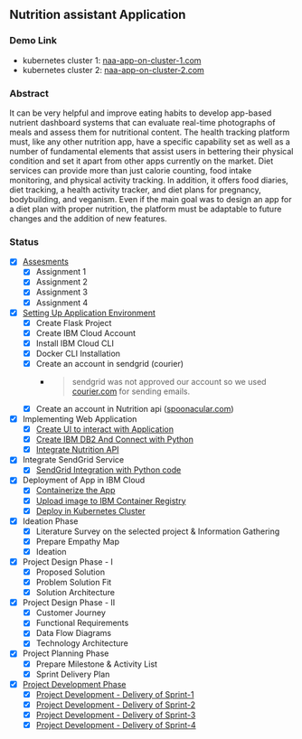 ## Nutrition assistant Application

### Demo Link

- kubernetes cluster 1: [naa-app-on-cluster-1.com](http://159.122.174.233:30991/main/)
- kubernetes cluster 2: [naa-app-on-cluster-2.com](http://169.51.204.20:30634/main/)

### Abstract

It can be very helpful and improve eating habits to develop app-based nutrient dashboard systems that can evaluate real-time photographs of meals and assess them for nutritional content. The health tracking platform must, like any other nutrition app, have a specific capability set as well as a number of fundamental elements that assist users in bettering their physical condition and set it apart from other apps currently on the market. Diet services can provide more than just calorie counting, food intake monitoring, and physical activity tracking. In addition, it offers food diaries, diet tracking, a health activity tracker, and diet plans for pregnancy, bodybuilding, and veganism. Even if the main goal was to design an app for a diet plan with proper nutrition, the platform must be adaptable to future changes and the addition of new features.

### Status

- [x] [Assesments](Assesments)
  - [x] Assignment 1
  - [x] Assignment 2
  - [x] Assignment 3
  - [x] Assignment 4
- [x] [Setting Up Application Environment](Project%20Development%20Phase/Sprint%201/app)
  - [x] Create Flask Project
  - [x] Create IBM Cloud Account
  - [x] Install IBM Cloud CLI
  - [x] Docker CLI Installation
  - [x] Create an account in sendgrid (courier)
      - > sendgrid was not approved our account so we used [courier.com](https://www.courier.com/) for sending emails.
  - [x] Create an account in Nutrition api ([spoonacular.com](https://spoonacular.com/food-api))
- [x] Implementing Web Application 
  - [x] [Create UI to interact with Application](Project%20Development%20Phase/Sprint%201/app/templates)
  - [x] [Create IBM DB2 And Connect with Python](Project%20Development%20Phase/Sprint%201/app/utils/db2.py)
  - [x] [Integrate Nutrition API](Project%20Development%20Phase/Sprint%202/app/controllers/main_controller.py)
- [x] Integrate SendGrid Service
  - [x] [SendGrid Integration with Python code](Project%20Development%20Phase/Sprint%201/app/utils/mail.py)
- [x] Deployment of App in IBM Cloud
  - [x] [Containerize the App](Project%20Development%20Phase/Sprint%204)
  - [x] [Upload image to IBM Container Registry](Project%20Development%20Phase/Sprint%204)
  - [x] [Deploy in Kubernetes Cluster](Project%20Development%20Phase/Sprint%204)
- [x] Ideation Phase
  - [x] Literature Survey on the selected project & Information Gathering
  - [x] Prepare Empathy Map
  - [x] Ideation
- [x] Project Design Phase - I
  - [x] Proposed Solution
  - [x] Problem Solution Fit
  - [x] Solution Architecture
- [x] Project Design Phase - II
  - [x] Customer Journey
  - [x] Functional Requirements
  - [x] Data Flow Diagrams
  - [x] Technology Architecture
- [x] Project Planning Phase
    - [x] Prepare Milestone & Activity List
    - [x] Sprint Delivery Plan
- [x] [Project Development Phase](Project%20Development%20Phase)
  - [x] [Project Development - Delivery of Sprint-1](Project%20Development%20Phase/Sprint%201)
  - [x] [Project Development - Delivery of Sprint-2](Project%20Development%20Phase/Sprint%202)
  - [x] [Project Development - Delivery of Sprint-3](Project%20Development%20Phase/Sprint%203)
  - [x] [Project Development - Delivery of Sprint-4](Project%20Development%20Phase/Sprint%204)
